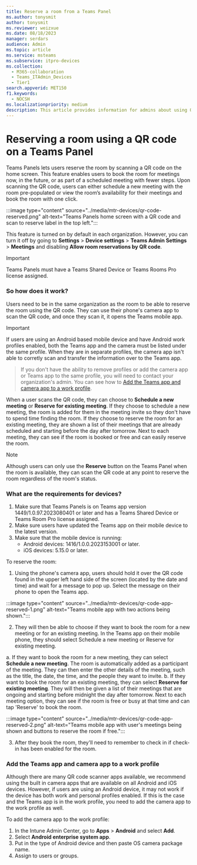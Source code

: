 ```yaml
---
title: Reserve a room from a Teams Panel
ms.author: tonysmit
author: tonysmit
ms.reviewer: weizxue
ms.date: 08/18/2023
manager: serdars
audience: Admin
ms.topic: article
ms.service: msteams
ms.subservice: itpro-devices
ms.collection: 
  - M365-collaboration
  - Teams_ITAdmin_Devices
  - Tier1
search.appverid: MET150
f1.keywords: 
  - NOCSH
ms.localizationpriority: medium
description: This article provides information for admins about using QR codes on Teams Panels to reserve rooms in an organization.
---
```


# Reserving a room using a QR code on a Teams Panel

Teams Panels lets users reserve the room by scanning a QR code on the home screen. This feature enables users to book the room for meetings now, in the future, or as part of a scheduled meeting with fewer steps. Upon scanning the QR code, users can either schedule a new meeting with the room pre-populated or view the room’s availability for their meetings and book the room with one click. 

  :::image type="content" source="../media/mtr-devices/qr-code-reserved.png" alt-text="Teams Panels home screen with a QR code and scan to reserve label in the top left.":::

This feature is turned on by default in each organization. However, you can turn it off by going to **Settings** > **Device settings** > **Teams Admin Settings** > **Meetings** and disabling **Allow room reservations by QR code**. 

  > [!IMPORTANT]
  > Teams Panels must have a Teams Shared Device or Teams Rooms Pro license assigned.

### So how does it work?

Users need to be in the same organization as the room to be able to reserve the room using the QR code. They can use their phone's camera app to scan the QR code, and once they scan it, it opens the Teams mobile app.

  > [!IMPORTANT]
  > If users are using an Android based mobile device and have Android work profiles enabled, both the Teams app and the camera must be listed under the same profile. When they are in separate profiles, the camera app isn't able to corretly scan and transfer the information over to the Teams app. 

> If you don't have the ability to remove profiles or add the camera app or Teams app to the same profile, you will need to contact your organization's admin. You can see how to [Add the Teams app and camera app to a work profile](#add-the-teams-app-and-camera-app-to-a-work-profile).

When a user scans the QR code, they can choose to **Schedule a new meeting** or **Reserve for existing meeting**. If they choose to schedule a new meeting, the room is added for them in the meeting invite so they don't have to spend time finding the room. If they choose to reserve the room for an existing meeting, they are shown a list of their meetings that are already scheduled and starting before the day after tomorrow. Next to each meeting, they can see if the room is booked or free and can easily reserve the room.

  > [!NOTE]
  > Although users can only use the **Reserve** button on the Teams Panel when the room is available, they can scan the QR code at any point to reserve the room regardless of the room's status.

### What are the requirements for devices?

1. Make sure that Teams Panels is on Teams app version 1449/1.0.97.2023080401 or later and has a Teams Shared Device or Teams Room Pro license assigned.
2. Make sure users have updated the Teams app on their mobile device to the latest version.
3. Make sure that the mobile device is running:
    - Android devices: 1416/1.0.0.2023153001 or later.
    - iOS devices: 5.15.0 or later.

To reserve the room:
1. Using the phone's camera app, users should hold it over the QR code found in the upper left hand side of the screen (located by the date and time) and wait for a message to pop up. Select the message on their phone to open the Teams app.

  :::image type="content" source="../media/mtr-devices/qr-code-app-reserved-1.png" alt-text="Teams mobile app with two actions being shown.":::

2. They will then be able to choose if they want to book the room for a new meeting or for an existing meeting. In the Teams app on their mobile phone, they should select Schedule a new meeting or Reserve for existing meeting.

  a. If they want to book the room for a new meeting, they can select **Schedule a new meeting**. The room is automatically added as a participant of the meeting. They can then enter the other details of the meeting, such as the title, the date, the time, and the people they want to invite.
  b. If they want to book the room for an existing meeting, they can select **Reserve for existing meeting**. They will then be given a list of their meetings that are ongoing and starting before midnight the day after tomorrow. Next to each meeting option, they can see if the room is free or busy at that time and can tap 'Reserve' to book the room.

:::image type="content" source="../media/mtr-devices/qr-code-app-reserved-2.png" alt-text="Teams mobile app with user's meetings being shown and buttons to reserve the room if free.":::

3. After they book the room, they'll need to remember to check in if check-in has been enabled for the room.

### Add the Teams app and camera app to a work profile

Although there are many QR code scanner apps available, we recommend using the built in camera apps that are available on all Android and iOS devices.  However, if users are using an Android device, it may not work if the device has both work and personal profiles enabled. If this is the case and the Teams app is in the work profile, you need to add the camera app to the work profile as well.

To add the camera app to the work profile:
1. In the Intune Admin Center, go to **Apps** > **Android** and select **Add**.
2. Select **Android enterprise system app**.
3. Put in the type of Android device and then paste OS camera package name.
4. Assign to users or groups.
